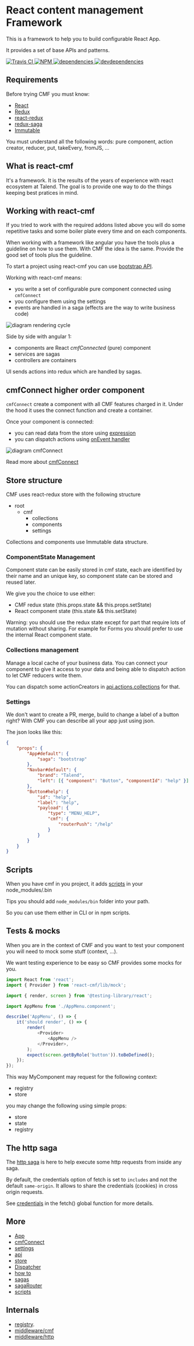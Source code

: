 # React content management Framework

This is a framework to help you to build configurable React App.

It provides a set of base APIs and patterns.

[![Travis CI][travis-ci-image] ][travis-ci-url]
[![NPM][npm-icon] ][npm-url]
[![dependencies][dependencies-image] ][dependencies-url]
[![devdependencies][devdependencies-image] ][devdependencies-url]

[npm-icon]: https://img.shields.io/npm/v/@talend/react-cmf.svg
[npm-url]: https://npmjs.org/package/@talend/react-cmf
[travis-ci-image]: https://travis-ci.org/Talend/ui.svg?branch=master
[travis-ci-url]: https://travis-ci.org/Talend/ui
[dependencies-image]: https://david-dm.org/Talend/ui/status.svg?path=packages/cmf
[dependencies-url]: https://david-dm.org/Talend/ui?path=packages/cmf
[devdependencies-image]: https://david-dm.org/Talend/ui/dev-status.svg?path=packages/cmf
[devdependencies-url]: https://david-dm.org/Talend/ui?path=packages/cmf&type=dev

## Requirements

Before trying CMF you must know:

- [React](https://reactjs.org/)
- [Redux](https://redux.js.org/)
- [react-redux](https://redux.js.org/basics/usage-with-react)
- [redux-saga](https://redux-saga.js.org)
- [Immutable](https://facebook.github.io/immutable-js/)

You must understand all the following words: pure component, action creator, reducer, put, takeEvery, fromJS, ...

## What is react-cmf

It's a framework. It is the results of the years of experience with react ecosystem at Talend.
The goal is to provide one way to do the things keeping best pratices in mind.

## Working with react-cmf

If you tried to work with the required addons listed above you will do some
repetitive tasks and some boiler plate every time and on each components.

When working with a framework like angular you have the tools plus a guideline on how to use them.
With CMF the idea is the same. Provide the good set of tools plus the guideline.

To start a project using react-cmf you can use [bootstrap API](https://github.com/Talend/ui/tree/master/packages/cmf/src/bootstrap.md).

Working with react-cmf means:

- you write a set of configurable pure component connected using `cmfConnect`
- you configure them using the settings
- events are handled in a saga (effects are the way to write business code)

![diagram rendering cycle](./assets/diagram-rendering-cycle.svg 'Diagram rendering cycle')

Side by side with angular 1:

- components are React _cmfConnected_ (pure) component
- services are sagas
- controllers are containers

UI sends actions into redux which are handled by sagas.

## cmfConnect higher order component

`cmfConnect` create a component with all CMF features charged in it.
Under the hood it uses the connect function and create a container.

Once your component is connected:

- you can read data from the store using [expression](https://github.com/Talend/ui/tree/master/packages/cmf/src/expression.md)
- you can dispatch actions using [onEvent handler](https://github.com/Talend/ui/tree/master/packages/cmf/src/onEvent.md)

![diagram cmfConnect](./assets/diagram-cmfConnect.svg 'Diagram on cmfConnect')

Read more about [cmfConnect](https://github.com/Talend/ui/tree/master/packages/cmf/src/cmfConnect.md)

## Store structure

CMF uses react-redux store with the following structure

- root
  - cmf
    - collections
    - components
    - settings

Collections and components use Immutable data structure.

### ComponentState Management

Component state can be easily stored in cmf state, each are identified by their name and an unique key,
so component state can be stored and reused later.

We give you the choice to use either:

- CMF redux state (this.props.state && this.props.setState)
- React component state (this.state && this.setState)

Warning: you should use the redux state except for part that require lots of mutation without sharing.
For example for Forms you should prefer to use the internal React component state.

### Collections management

Manage a local cache of your business data.
You can connect your component to give it access to your data and being able
to dispatch action to let CMF reducers write them.

You can dispatch some actionCreators in [api.actions.collections](https://github.com/Talend/ui/tree/master/packages/cmf/src/api.md) for that.

### Settings

We don't want to create a PR, merge, build to change a label of a button right?
With CMF you can describe all your app just using json.

The json looks like this:

```json
{
	"props": {
		"App#default": {
			"saga": "bootstrap"
		},
		"Navbar#default": {
			"brand": "Talend",
			"left": [{ "component": "Button", "componentId": "help" }]
		},
		"Button#help": {
			"id": "help",
			"label": "help",
			"payload": {
				"type": "MENU_HELP",
				"cmf": {
					"routerPush": "/help"
				}
			}
		}
	}
}
```

## Scripts

When you have cmf in you project, it adds [scripts](./scripts/index.md) in your node_modules/.bin

Tips you should add `node_modules/bin` folder into your path.

So you can use them either in CLI or in npm scripts.

## Tests & mocks

When you are in the context of CMF and you want to test your component you
will need to mock some stuff (context, ...).

We want testing experience to be easy so CMF provides some mocks for you.

```javascript
import React from 'react';
import { Provider } from 'react-cmf/lib/mock';

import { render, screen } from '@testing-library/react';

import AppMenu from './AppMenu.component';

describe('AppMenu', () => {
	it('should render', () => {
		render(
			<Provider>
				<AppMenu />
			</Provider>,
		);
		expect(screen.getByRole('button')).toBeDefined();
	});
});
```

This way MyComponent may request for the following context:

- registry
- store

you may change the following using simple props:

- store
- state
- registry

## The http saga

The [http saga](./src/sagas/index.md) is here to help execute some http requests from inside any saga.

By default, the credentials option of fetch is set to `includes` and not the default `same-origin`.
It allows to share the credentials (cookies) in cross origin requests.

See [credentials](https://developer.mozilla.org/en-US/docs/Web/API/fetch#credentials) in the fetch() global function for more details.

## More

- [App](https://github.com/Talend/ui/tree/master/packages/cmf/src/App.md)
- [cmfConnect](https://github.com/Talend/ui/tree/master/packages/cmf/src/cmfConnect.md)
- [settings](https://github.com/Talend/ui/tree/master/packages/cmf/src/settings.md)
- [api](https://github.com/Talend/ui/tree/master/packages/cmf/src/api.md)
- [store](https://github.com/Talend/ui/tree/master/packages/cmf/src/store.md)
- [Dispatcher](https://github.com/Talend/ui/tree/master/packages/cmf/src/Dispatcher.md)
- [how to](howto/index.md)
- [sagas](https://github.com/Talend/ui/tree/master/packages/cmf/src/sagas/index.md)
- [sagaRouter](https://github.com/Talend/ui/tree/master/packages/router/src/sagaRouter.md)
- [scripts](scripts/index.md)

## Internals

- [registry](https://github.com/Talend/ui/tree/master/packages/cmf/src/registry.md).
- [middleware/cmf](https://github.com/Talend/ui/tree/master/packages/cmf/src/middlewares/cmf/index.md)
- [middleware/http](https://github.com/Talend/ui/tree/master/packages/cmf/src/middlewares/http/index.md)

